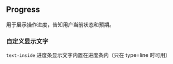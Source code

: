 <div class="demo-header">
<p class="overviewicon">
  <span class="wapi-business-slider"/>
</p>

## Progress

<mobile-uxlink widget-name="Progress"></mobile-uxlink>

用于展示操作进度，告知用户当前状态和预期。
</div>

### 自定义显示文字

`text-inside` 进度条显示文字内置在进度条内（只在 type=line 时可用）

<mobile-view link="progress/format-text"></mobile-view>

<br>
